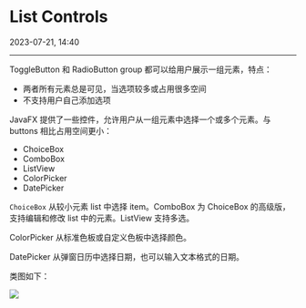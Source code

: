# List Controls

2023-07-21, 14:40
****
ToggleButton 和 RadioButton group 都可以给用户展示一组元素，特点：

- 两者所有元素总是可见，当选项较多或占用很多空间
- 不支持用户自己添加选项

JavaFX 提供了一些控件，允许用户从一组元素中选择一个或多个元素。与 buttons 相比占用空间更小：

- ChoiceBox
- ComboBox
- ListView
- ColorPicker
- DatePicker

`ChoiceBox` 从较小元素 list 中选择 item。ComboBox 为 ChoiceBox 的高级版，支持编辑和修改 list 中的元素。ListView 支持多选。

ColorPicker 从标准色板或自定义色板中选择颜色。

DatePicker 从弹窗日历中选择日期，也可以输入文本格式的日期。

类图如下：

![](Pasted%20image%2020230721144029.png)
